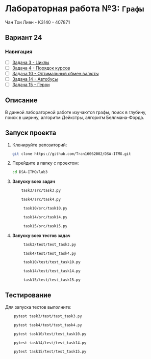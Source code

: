 # Лабораторная работа №3: `Графы`

Чан Тхи Лиен - К3140 - 407871
## Вариант 24
### Навигация

- [ ] [Задача 3 - Циклы ](https://github.com/Tran16062002/DSA-ITMO/tree/main/lab3/task3)
- [ ] [Задача 4 - Порядок курсов ](https://github.com/Tran16062002/DSA-ITMO/tree/main/lab3/task4)
- [ ] [Задача 10 - Оптимальный обмен валюты  ](https://github.com/Tran16062002/DSA-ITMO/tree/main/lab3/task10)
- [ ] [Задача 14 - Автобусы  ](https://github.com/Tran16062002/DSA-ITMO/tree/main/lab3/task14)
- [ ] [Задача 15 - Герои  ](https://github.com/Tran16062002/DSA-ITMO/tree/main/lab3/task15)

## Описание
В данной лабораторной работе изучаются графы, поиск в глубину, поиск в ширину, 
алгоритм Дейкстры, алгоритм Беллмана-Форда.


## Запуск проекта
1. Клонируйте репозиторий:
   ```bash
   git clone https://github.com/Tran16062002/DSA-ITMO.git
   ```
2. Перейдите в папку с проектом:
   ```bash
   cd DSA-ITMO/lab3
   ```
3. **Запуску всех задач**
    ```bash
        task3/src/task3.py
   ```
    ```bash
        task4/src/task4.py
   ```
   ```bash
        task10/src/task10.py
   ```
   ```bash
        task14/src/task14.py
   ```
   ```bash
        task15/src/task15.py
   ```
   
4. **Запуску всех  тестов задач**
   ```bash
        task3/test/test_task3.py
   ``` 
   ```bash
        task4/test/test_task4.py
   ```
   ```bash
        task10/test/test_task10.py
   ```
   ```bash
        task14/test/test_task14.py
   ```
   ```bash
        task15/test/test_task15.py
   ```

## Тестирование
Для запуска тестов выполните:
```bash
    pytest task3/test/test_task3.py
```
```bash
    pytest task4/test/test_task4.py
```
```bash
    pytest task10/test/test_task10.py
```
```bash
    pytest task14/test/test_task14.py
```
```bash
    pytest task15/test/test_task15.py
```
